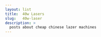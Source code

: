 ```yaml
---
layout: list
title:  40w Lasers
slug:   40w-laser
description: >
  posts about cheap chinese lazer machines
---
```

